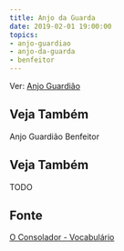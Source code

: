 ```yaml
---
title: Anjo da Guarda
date: 2019-02-01 19:00:00
topics:
- anjo-guardiao
- anjo-da-guarda
- benfeitor
---
```


Ver: [Anjo Guardião](../anjo-guardiao)

## Veja Também
Anjo Guardião
Benfeitor

## Veja Também
TODO

## Fonte
[O Consolador - Vocabulário](http://www.oconsolador.com.br/linkfixo/vocabulario/principal.html)

